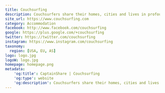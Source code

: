 ```yaml
---
title: Couchsurfing
description: Couchsurfers share their homes, cities and lives in profound in meaningful ways, making travel anywhere in the world a truly social experience.
site_url: https://www.couchsurfing.com
category: Accommodation
facebook: http://www.facebook.com/couchsurfing
google: https://plus.google.com/+couchsurfing
twitter: https://twitter.com/couchsurfing
instagram: https://www.instagram.com/couchsurfing
taxonomy:
  region: [USA, EU, AS]
logo: logo.jpg
logoW: logo.jpg
homepage: homepage.png
metadata:
    'og:title': CaptainShare | Couchsurfing
    'og:type': website
    'og:description': Couchsurfers share their homes, cities and lives in profound in meaningful ways, making travel anywhere in the world a truly social experience.
---
```

